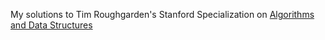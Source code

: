 My solutions to Tim Roughgarden's Stanford Specialization on [Algorithms and Data Structures](https://www.coursera.org/specializations/algorithms)